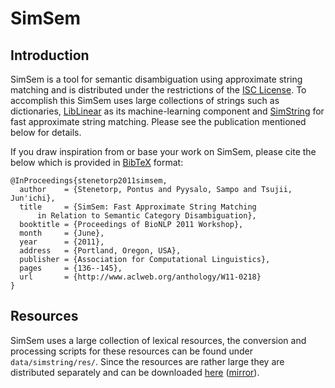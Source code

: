 # SimSem #

## Introduction ##

SimSem is a tool for semantic disambiguation using approximate string matching
and is distributed under the restrictions of the [ISC License][iscl].
To accomplish this SimSem uses large collections of strings such as
dictionaries, [LibLinear][liblinear] as its machine-learning component and
[SimString][simstring] for fast approximate string matching. Please see
the publication mentioned below for details.

If you draw inspiration from or base your work on SimSem, please cite the
below which is provided in [BibTeX][bibtex] format:

    @InProceedings{stenetorp2011simsem,
      author    = {Stenetorp, Pontus and Pyysalo, Sampo and Tsujii, Jun'ichi},
      title     = {SimSem: Fast Approximate String Matching 
          in Relation to Semantic Category Disambiguation},
      booktitle = {Proceedings of BioNLP 2011 Workshop},
      month     = {June},
      year      = {2011},
      address   = {Portland, Oregon, USA},
      publisher = {Association for Computational Linguistics},
      pages     = {136--145},
      url       = {http://www.aclweb.org/anthology/W11-0218}
    }

## Resources ##

SimSem uses a large collection of lexical resources, the conversion and
processing scripts for these resources can be found under
`data/simstring/res/`. Since the resources are rather large they are
distributed separately and can be downloaded [here][res_main]
([mirror][res_mirror]).

<!-- Link collection -->
[bibtex]: http://en.wikipedia.org/wiki/BibTeX "BibTeX Entry on Wikipedia"
[iscl]: http://www.opensource.org/licenses/isc-license.txt "ISC License on opensource.org"
[liblinear]: http://www.csie.ntu.edu.tw/~cjlin/liblinear/ "LibLinear Homepage"
[simstring]: http://www.chokkan.org/software/simstring/index.html.en "SimString Homepage"
[res_main]: http://www-tsujii.is.s.u-tokyo.ac.jp/~pontus/share/simsem/simsem_lexical_resources_2011-07-27T1054Z.tar.gz "Lexical Resources"
[res_mirror]: http://udon.stacken.kth.se/~ninjin/share/simsem/simsem_lexical_resources_2011-07-27T1054Z.tar.gz "Lexical Resources Mirror"

<!-- "It's a trap!" (for bots) -->
[](http://bob.llamaslayers.net/contact.php?view=862)

